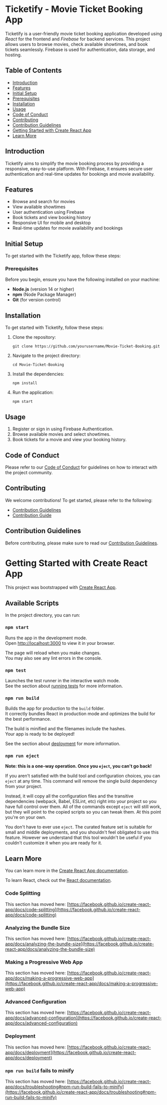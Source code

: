 # Ticketify - Movie Ticket Booking App

Ticketify is a user-friendly movie ticket booking application developed using *React* for the frontend and *Firebase* for backend services. This project allows users to browse movies, check available showtimes, and book tickets seamlessly. Firebase is used for authentication, data storage, and hosting.

## Table of Contents

- [Introduction](#introduction)
- [Features](#features)
- [Initial Setup](#initial-setup)
- [Prerequisites](#prerequisites)
- [Installation](#installation)
- [Usage](#usage)
- [Code of Conduct](#code-of-conduct)
- [Contributing](#contributing)
- [Contribution Guidelines](#contribution-guidelines)
- [Getting Started with Create React App](#getting-started-with-create-react-app)
- [Learn More](#learn-more)

## Introduction

Ticketify aims to simplify the movie booking process by providing a responsive, easy-to-use platform. With Firebase, it ensures secure user authentication and real-time updates for bookings and movie availability.

## Features

- Browse and search for movies
- View available showtimes
- User authentication using Firebase
- Book tickets and view booking history
- Responsive UI for mobile and desktop
- Real-time updates for movie availability and bookings

## Initial Setup

To get started with the Ticketify app, follow these steps:

### Prerequisites

Before you begin, ensure you have the following installed on your machine:

- **Node.js** (version 14 or higher)
- **npm** (Node Package Manager)
- **Git** (for version control)


## Installation

To get started with Ticketify, follow these steps:

1. Clone the repository:

    ```
    git clone https://github.com/yourusername/Movie-Ticket-Booking.git
    ```
    

2. Navigate to the project directory:

    ```
    cd Movie-Ticket-Booking
    ```
    

3. Install the dependencies:

    ```
    npm install
    ```
    
4. Run the application:

    ```
    npm start
    ```
    
## Usage

1. Register or sign in using Firebase Authentication.
2. Browse available movies and select showtimes.
3. Book tickets for a movie and view your booking history.

## Code of Conduct

Please refer to our [Code of Conduct](https://github.com/maniyaom/Movie-Ticket-Booking/blob/master/CODE_OF_CONDUCT.md) for guidelines on how to interact with the project community.

## Contributing

We welcome contributions! To get started, please refer to the following:

- [Contribution Guidelines](https://github.com/maniyaom/Movie-Ticket-Booking/blob/master/CODE_OF_CONDUCT.md)
- [Contribution Guide](https://github.com/maniyaom/Movie-Ticket-Booking/blob/master/CODE_OF_CONDUCT.md)

## Contribution Guidelines

Before contributing, please make sure to read our [Contribution Guidelines](https://github.com/maniyaom/Movie-Ticket-Booking/blob/master/CODE_OF_CONDUCT.md).

# Getting Started with Create React App

This project was bootstrapped with [Create React App](https://github.com/facebook/create-react-app).

## Available Scripts

In the project directory, you can run:

### `npm start`

Runs the app in the development mode.\
Open [http://localhost:3000](http://localhost:3000) to view it in your browser.

The page will reload when you make changes.\
You may also see any lint errors in the console.

### `npm test`

Launches the test runner in the interactive watch mode.\
See the section about [running tests](https://facebook.github.io/create-react-app/docs/running-tests) for more information.

### `npm run build`

Builds the app for production to the `build` folder.\
It correctly bundles React in production mode and optimizes the build for the best performance.

The build is minified and the filenames include the hashes.\
Your app is ready to be deployed!

See the section about [deployment](https://facebook.github.io/create-react-app/docs/deployment) for more information.

### `npm run eject`

**Note: this is a one-way operation. Once you `eject`, you can't go back!**

If you aren't satisfied with the build tool and configuration choices, you can `eject` at any time. This command will remove the single build dependency from your project.

Instead, it will copy all the configuration files and the transitive dependencies (webpack, Babel, ESLint, etc) right into your project so you have full control over them. All of the commands except `eject` will still work, but they will point to the copied scripts so you can tweak them. At this point you're on your own.

You don't have to ever use `eject`. The curated feature set is suitable for small and middle deployments, and you shouldn't feel obligated to use this feature. However we understand that this tool wouldn't be useful if you couldn't customize it when you are ready for it.

## Learn More

You can learn more in the [Create React App documentation](https://facebook.github.io/create-react-app/docs/getting-started).

To learn React, check out the [React documentation](https://reactjs.org/).

### Code Splitting

This section has moved here: [https://facebook.github.io/create-react-app/docs/code-splitting](https://facebook.github.io/create-react-app/docs/code-splitting)

### Analyzing the Bundle Size

This section has moved here: [https://facebook.github.io/create-react-app/docs/analyzing-the-bundle-size](https://facebook.github.io/create-react-app/docs/analyzing-the-bundle-size)

### Making a Progressive Web App

This section has moved here: [https://facebook.github.io/create-react-app/docs/making-a-progressive-web-app](https://facebook.github.io/create-react-app/docs/making-a-progressive-web-app)

### Advanced Configuration

This section has moved here: [https://facebook.github.io/create-react-app/docs/advanced-configuration](https://facebook.github.io/create-react-app/docs/advanced-configuration)

### Deployment

This section has moved here: [https://facebook.github.io/create-react-app/docs/deployment](https://facebook.github.io/create-react-app/docs/deployment)

### `npm run build` fails to minify

This section has moved here: [https://facebook.github.io/create-react-app/docs/troubleshooting#npm-run-build-fails-to-minify](https://facebook.github.io/create-react-app/docs/troubleshooting#npm-run-build-fails-to-minify)
